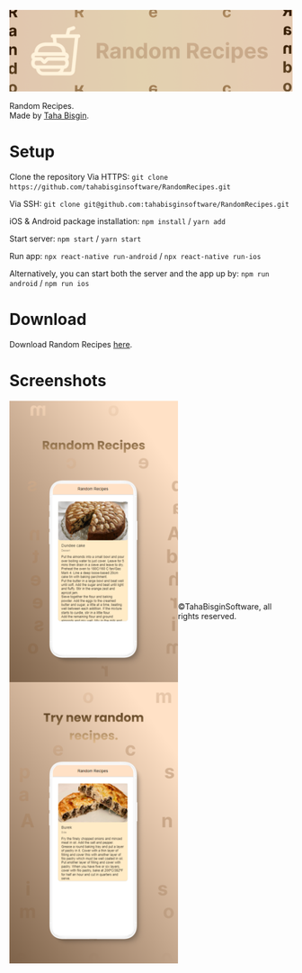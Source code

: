 ![Random_Recipes](https://github.com/tahabisginsoftware/RandomRecipes/blob/master/assets/Github%20Cover.png "Random_Recipes")

Random Recipes.<br>
Made by [Taha Bisgin](https://tahabisginsoftware.com).

# Setup

Clone the repository
Via HTTPS: `git clone https://github.com/tahabisginsoftware/RandomRecipes.git`

Via SSH: `git clone git@github.com:tahabisginsoftware/RandomRecipes.git`

iOS & Android package installation: `npm install` / `yarn add`

Start server: `npm start` / `yarn start`

Run app: `npx react-native run-android` / `npx react-native run-ios`

Alternatively, you can start both the server and the app up by: `npm run android` / `npm run ios`

# Download

Download Random Recipes [here](https://github.com/tahabisginsoftware/RandomRecipes/releases/tag/release).

# Screenshots
<img align="left" alt="recipe1" src="https://github.com/tahabisginsoftware/RandomRecipes/blob/master/assets/screen_one.png" width="300"/>
<img align="left" alt="recipe2" src="https://github.com/tahabisginsoftware/RandomRecipes/blob/master/assets/screen_two.png" width="300"/>
<br><br><br><br><br><br><br><br><br><br><br><br><br><br><br><br><br><br><br><br><br>
©TahaBisginSoftware, all rights reserved.